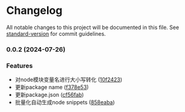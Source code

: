 # Changelog

All notable changes to this project will be documented in this file. See [standard-version](https://github.com/conventional-changelog/standard-version) for commit guidelines.

### 0.0.2 (2024-07-26)


### Features

* 对node模块变量名进行大小写转化 ([10f2423](https://github.com/CBiBank/code-snippets/commit/10f242313505c6d621649fbc936f84d96d45f459))
* 更新package name ([f378e53](https://github.com/CBiBank/code-snippets/commit/f378e53c9d3c1ee796ec3cd24c6c4dcb83bb4d69))
* 更新package.json ([cf56fab](https://github.com/CBiBank/code-snippets/commit/cf56fab27aca4ca494e9a2eebfdcd8567b9410d2))
* 批量化自动生成node snippets ([858eaba](https://github.com/CBiBank/code-snippets/commit/858eabab7c8eba058af6b2d12e8029111fd1f970))
